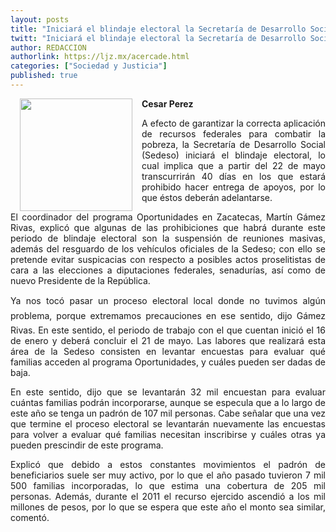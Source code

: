```yaml
---
layout: posts
title: "Iniciará el blindaje electoral la Secretaría de Desarrollo Social"
twitt: "Iniciará el blindaje electoral la Secretaría de Desarrollo Social"
author: REDACCION
authorlink: https://ljz.mx/acercade.html
categories: ["Sociedad y Justicia"]
published: true
---
```

<img src="images/stories/fotos_marzo/p5 apoyos.jpg" border="0" width="180" style="margin-left: 15px; margin-right: 15px; float: left;" />

<p style="text-align: justify;">
  <strong>Cesar Perez</strong>
</p>

<p style="text-align: justify;">
  A efecto de garantizar la correcta aplicación de recursos federales para combatir la pobreza, la Secretaría de Desarrollo Social (Sedeso) iniciará el blindaje electoral, lo cual implica que a partir del 22 de mayo transcurrirán 40 días en los que estará prohibido hacer entrega de apoyos, por lo que éstos deberán adelantarse.
</p>

<p style="text-align: justify;" />
El coordinador del programa Oportunidades en Zacatecas, Martín Gámez Rivas, explicó que algunas de las prohibiciones que habrá durante este periodo de blindaje electoral son la suspensión de reuniones masivas, además del resguardo de los vehículos oficiales de la Sedeso; con ello se pretende evitar suspicacias con respecto a posibles actos proselitistas de cara a las elecciones a diputaciones federales, senadurías, así como de nuevo Presidente de la República. </p> 
<p style="text-align: justify;">
  Ya nos tocó pasar un proceso electoral local donde no tuvimos algún problema, porque extremamos precauciones en ese sentido, dijo Gámez Rivas. En este sentido, el periodo de trabajo con el que cuentan inició el 16 de enero y deberá concluir el 21 de mayo. Las labores que realizará esta área de la Sedeso consisten en levantar encuestas para evaluar qué familias acceden al programa Oportunidades, y cuáles pueden ser dadas de baja.
</p>

<p style="text-align: justify;">
  En este sentido, dijo que se levantarán 32 mil encuestan para evaluar cuántas familias podrán incorporarse, aunque se especula que a lo largo de este año se tenga un padrón de 107 mil personas. Cabe señalar que una vez que termine el proceso electoral se levantarán nuevamente las encuestas para volver a evaluar qué familias necesitan inscribirse y cuáles otras ya pueden prescindir de este programa.
</p>

<p style="text-align: justify;">
  Explicó que debido a estos constantes movimientos el padrón de beneficiarios suele ser muy activo, por lo que el año pasado tuvieron 7 mil 500 familias incorporadas, lo que estima una cobertura de 205 mil personas. Además, durante el 2011 el recurso ejercido ascendió a los mil millones de pesos, por lo que se espera que este año el monto sea similar, comentó.
</p>
